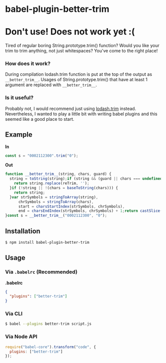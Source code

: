 # babel-plugin-better-trim
# Don't use! Does not work yet :(
Tired of regular boring String.prototype.trim() function? Would you like your trim to trim anything, not just whitespaces?
You've come to the right place! 

### How does it work?
During compilation lodash.trim function is put at the top of the output as `__better_trim__`. Usages of String.prototype.trim() that have at least 1 argument  are replaced with `__better_trim__`.

### Is it useful?
Probably not, I would recommend just using [lodash.trim](https://www.npmjs.com/package/lodash.trim) instead.
Nevertheless, I wanted to play a little bit with writing babel plugins and this seemed like a good place to start.

## Example

**In**

```js
const s = "0002112300".trim("0");
```

**Out**

```js
function __better_trim__(string, chars, guard) {
  string = toString(string);if (string && (guard || chars === undefined)) {
    return string.replace(reTrim, '');
  }if (!string || !(chars = baseToString(chars))) {
    return string;
  }var strSymbols = stringToArray(string),
      chrSymbols = stringToArray(chars),
      start = charsStartIndex(strSymbols, chrSymbols),
      end = charsEndIndex(strSymbols, chrSymbols) + 1;return castSlice(strSymbols, start, end).join('');
}const s = __better_trim__("0002112300", "0");
```

## Installation

```sh
$ npm install babel-plugin-better-trim
```

## Usage

### Via `.babelrc` (Recommended)

**.babelrc**

```json
{
  "plugins": ["better-trim"]
}
```

### Via CLI

```sh
$ babel --plugins better-trim script.js
```

### Via Node API

```javascript
require("babel-core").transform("code", {
  plugins: ["better-trim"]
});
```
